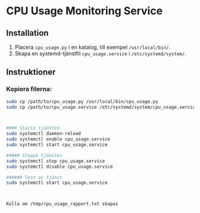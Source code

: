 # CPU Usage Monitoring Service

## Installation

1. Placera `cpu_usage.py` i en katalog, till exempel `/usr/local/bin/`.
2. Skapa en systemd-tjänstfil `cpu_usage.service` i `/etc/systemd/system/`.

## Instruktioner

### Kopiera filerna:

```bash
sudo cp /path/to/cpu_usage.py /usr/local/bin/cpu_usage.py
sudo cp /path/to/cpu_usage.service /etc/systemd/system/cpu_usage.service



#### Starta tjänsten
sudo systemctl daemon-reload
sudo systemctl enable cpu_usage.service
sudo systemctl start cpu_usage.service

##### Stoppa tjänsten
sudo systemctl stop cpu_usage.service
sudo systemctl disable cpu_usage.service

###### Test av tjänst
sudo systemctl start cpu_usage.service



Kolla om /tmp/cpu_usage_rapport.txt skapas
